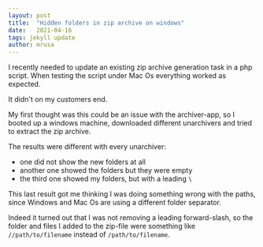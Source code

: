 ```yaml
---
layout: post
title:  "Hidden folders in zip archive on windows"
date:   2021-04-16
tags: jekyll update
author: mrusa
---
```


I recently needed to update an existing zip archive generation task in a php script. When testing the script under Mac Os everything worked as expected.

It didn't on my customers end.

My first thought was this could be an issue with the archiver-app, so I booted up a windows machine, downloaded different unarchivers and tried to extract the zip archive.

The results were different with every unarchiver:

- one did not show the new folders at all
- another one showed the folders but they were empty
- the third one showed my folders, but with a leading `\`

This last result got me thinking I was doing something wrong with the paths, since Windows and Mac Os are using a different folder separator.

Indeed it turned out that I was not removing a leading forward-slash, so the folder and files I added to the zip-file were something like `//path/to/filename` instead of `/path/to/filename`.
